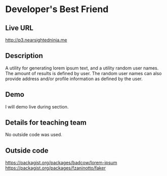 # Developer's Best Friend

## Live URL
http://p3.nearsightedninja.me

## Description
A utility for generating lorem ipsum text, and a utility random user names.
The amount of results is defined by user.  The random user names can also provide 
address and/or profile information as defined by the user. 

## Demo
I will demo live during section.

## Details for teaching team
No outside code was used.

## Outside code
https://packagist.org/packages/badcow/lorem-ipsum
https://packagist.org/packages/fzaninotto/faker